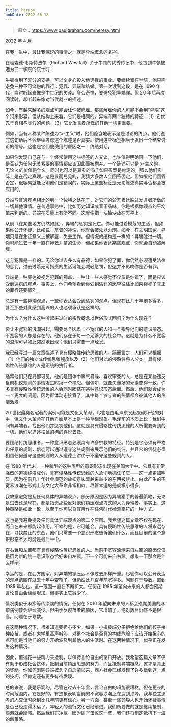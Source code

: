 ```yaml
---
title: heresy
pubDate: 2022-03-18
---
```


> 原文：https://www.paulgraham.com/heresy.html 

            
2022 年 4 月

在我一生中，最让我惊讶的事情之一就是异端概念的复兴。

在理查德·韦斯特法尔（Richard Westfall）关于牛顿的优秀传记中，他提到牛顿被选为三一学院的院士时：

牛顿得到了充分的支持，可以全身心投入他选择的事业。要继续留在学院，他只需避免三种不可饶恕的罪行：犯罪、异端和结婚。第一次读到这段，是在 1990 年代，当时听起来像是中世纪的笑谈。多么奇怪，要避免犯异端罪。但 20 年后再次阅读时，却听起来像对当代就业的描述。

如今，有越来越多的观点可能会让你被解雇。那些解雇你的人可能不会用“异端”这个词来形容，但从结构上来看，它们是相同的。异端有两个独特的特征：（1）它优先于真相与虚假的问题，（2）它比发言者所做的其他一切更重要。

例如，当有人称某种陈述为“x-主义”时，他们隐含地表示这是讨论的终点。他们说完这句话后不会继续考虑这个陈述是否真实。使用这些标签相当于发出一个结束讨论的信号。这也是它们被使用的原因之一：终结对话。

如果你发现自己在与一个经常使用这些标签的人交谈，也许值得明确问一下他们，是否认为任何无关紧要的事情都应该因此而被抛弃。一个陈述可以是 x-主义的，无论 x 的价值是什么，同时也可以是真实的吗？如果答案是肯定的，那么他们实际上是在否定真理。这是显而易见的，我猜大多数人会回答否定。但如果他们回答否定，很容易就能证明他们是错误的，实际上这些标签是无论陈述真实与否都会被应用的。

异端与普通观点相比的另一个独特之处在于，对它们的公开表达胜过发言者所做的一切其他事情。在普通事务中，比如历史知识或音乐品味，你是根据你观点的平均值来判断的。异端在质量上有所不同。这就像把一块铀块放在天平上。

从前（在某些地方仍然如此），异端的惩罚是死亡。你可能过着模范的生活，但如果你公开怀疑，比如说，基督的神性，你就会被处以火刑。如今，在文明国家，异端只是在象征意义上被解雇，失去工作。但情况的结构是一样的：异端胜过一切。你可能过去十年一直在拯救儿童的生命，但如果你表达某些观点，你就会自动被解雇。

这与犯罪是一样的。无论你过去多么有品德，如果你犯了罪，你仍然必须遭受法律的惩罚。过去过着无可指责的生活可能会减轻惩罚，但这并不影响你是否有罪。

异端是一种表达被视为犯罪的观点，一种让一些人感觉不仅仅是你错了，而是应该受到惩罚的观点。事实上，他们希望看到你受到惩罚的愿望往往比如果你犯了真正的罪行还要强烈。

总是有一些异端观点，一些你表达会受到惩罚的观点。但现在比几十年前多得多，甚至那些对此感到高兴的人也必须承认是这样的。

为什么？为什么这种听起来过时的宗教概念以世俗形式回归？为什么现在？

要让不宽容的浪潮兴起，需要两个因素：不宽容的人和一个指导他们的意识形态。不宽容的人总是存在的。他们存在于每一个足够大的社会中。这就是为什么不宽容的浪潮可以如此突然地出现；他们只需要一点触发。

我已经写过一篇文章描述了具有侵略性传统思维的人。简而言之，人们可以根据（1）他们的独立或传统思维程度以及（2）他们对此的侵略性将人分类。具有侵略性传统思维的人是正统的执行者。

通常他们只在局部可见。他们是团体中脾气暴躁、喜欢审查的人，总是在某些违反当前礼仪规则的事情发生时第一个抱怨。但偶尔，就像矢量场的元素变得一致，许多具有侵略性传统思维的人会同时团结在某种意识形态后面。然后，他们就会成为一个更大的问题，因为群体动态接管了，其中每个参与者的热情都会被其他人的热情激发。

20 世纪最臭名昭著的案例可能是文化大革命。尽管是由毛泽东发起来破坏他的对手，但文化大革命在其他方面基本上是一种草根现象。毛泽东的本质上说：我们中间有异端者。找出他们并惩罚他们。这就是具有侵略性传统思维的人所需要听到的一切。他们以追逐松鼠的狗的喜悦去做。

要团结传统思维者，一种意识形态必须具有许多宗教的特征。特别是它必须有严格和任意的规则，信徒可以通过遵守这些规则来展示他们的纯洁，并且它的信徒必须相信任何遵守这些规则的人从道德上讲优于不遵守这些规则的人。

在 1980 年代末，一种新型的这种类型的意识形态出现在美国大学中。它具有非常强烈的道德纯洁成分，具有侵略性传统思维的人急切地抓住了它——这一点更加明显，因为在前几十年社会规范的放松意味着越来越少的东西被禁止。由此产生的不宽容浪潮在形式上与文化大革命非常相似，尽管幸运的是规模小得多。

我故意避免提及任何具体的异端观点。部分原因是因为异端猎手的普遍策略，无论是过去还是现在，都是指责那些反对他们镇压观点方式的人为异端者。事实上，这种策略是如此一致，以至于你可以将其用作在任何时代检测巫狩的一种方式。

这也是我避免提及任何具体异端观点的第二个原因。我希望这篇文章不仅在现在，而且在未来都能起作用。不幸的是，它可能会。具有侵略性传统思维的人将永远存在，寻找禁止的东西。他们只需要一个意识形态告诉他们什么。而且目前的这个意识形态不太可能是最后一个。

在右翼和左翼都有具有侵略性传统思维的人。当前不宽容浪潮来自左翼的原因仅仅是因为新的统一意识形态恰好来自左翼。下一个可能来自右翼。想象一下那会是什么样子。

幸运的是，在西方国家，对异端的镇压远不像过去那样严重。尽管你可以公开表达的观点范围在过去十年中变窄了，但仍然比几百年前宽得多。问题在于导数。直到 1985 年左右，这一范围一直在不断扩大。任何在 1985 年望向未来的人都会预期言论自由会继续增加。但事实上它减少了。

情况类似于麻疹等传染病的情况。任何在 2010 年望向未来的人都会预期美国的麻疹病例数会继续减少。但由于反疫苗者的原因，它增加了。绝对数目仍然不是很高。问题在于导数。

在这两种情况下，很难知道要担心多少。如果一小撮极端分子拒绝给他们的孩子接种疫苗，或者在大学里高声喊叫，对整个社会是否真的构成危险？应该开始担心的点可能是当他们的努力开始波及到其他人的生活时。在这两种情况下，似乎正在发生这种情况。

因此，值得花一些精力来抵制，以保持言论自由的窗口开放。我希望这篇文章不仅有助于形成社会抗体，抵制当前镇压思想的努力，而且抵制异端概念。这才是真正的奖励。你如何消除异端概念？自启蒙以来，西方社会已经发现了许多做到这一点的技巧，但肯定还有更多有待发现。

总的来说，我是乐观的。尽管在过去十年里，言论自由的趋势很糟糕，但在更长的时间范围内，它是好的。有迹象表明当前的不宽容浪潮正在达到顶峰。我与独立思考的人交谈时感到比几年前更有信心。另一方面，甚至一些领导人也开始怀疑事情是否已经走得太远了。年轻人的流行文化已经前进。我们所要做的就是继续抵制，浪潮就会崩溃。然后我们将净赢，因为除了击败这一波，我们还将制定抵抗下一波的新策略。
